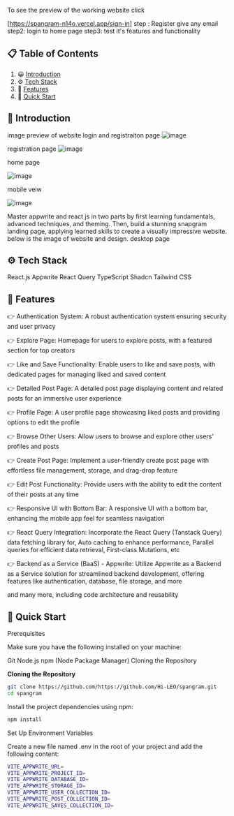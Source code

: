 To see the preview of the working website click 

[https://spangram-n14o.vercel.app/sign-in]
step : Register give any email
step2: login to home page
step3: test it's features and functionality
## 📋 <a name="table">Table of Contents</a>

1.  😀 [Introduction](#introduction)
2.  ⚙️ [Tech Stack](#tech-stack)
3.  🔋 [Features](#features)
4.  🤸 [Quick Start](#quick-start)

## <a name="introduction">🤖 Introduction</a>
image preview of website login and registraiton page
![image](https://github.com/Hi-LEO/spangram/assets/125797501/b6526871-5c9c-4949-8596-aae4674b308d)

registration page
![image](https://github.com/Hi-LEO/spangram/assets/125797501/6c6e2626-9d92-439e-874a-5fd1a7449ca9)

home page

![image](https://github.com/Hi-LEO/spangram/assets/125797501/8617f270-017b-4799-9eb4-8267a77090ec)

mobile veiw

![image](https://github.com/Hi-LEO/spangram/assets/125797501/d828efaf-2f58-400b-8bba-521b2debc891)



Master appwrite and react js in two parts by first learning fundamentals, advanced techniques, and theming. Then, build a stunning snapgram landing page, applying learned skills to create a visually impressive website. below is the image of website and design.
desktop page

## <a name="tech-stack">⚙️ Tech Stack</a>

React.js
Appwrite
React Query
TypeScript
Shadcn
Tailwind CSS

## <a name="features">🔋 Features</a>

👉 Authentication System: A robust authentication system ensuring security and user privacy

👉 Explore Page: Homepage for users to explore posts, with a featured section for top creators

👉 Like and Save Functionality: Enable users to like and save posts, with dedicated pages for managing liked and saved content

👉 Detailed Post Page: A detailed post page displaying content and related posts for an immersive user experience

👉 Profile Page: A user profile page showcasing liked posts and providing options to edit the profile

👉 Browse Other Users: Allow users to browse and explore other users' profiles and posts

👉 Create Post Page: Implement a user-friendly create post page with effortless file management, storage, and drag-drop feature

👉 Edit Post Functionality: Provide users with the ability to edit the content of their posts at any time

👉 Responsive UI with Bottom Bar: A responsive UI with a bottom bar, enhancing the mobile app feel for seamless navigation

👉 React Query Integration: Incorporate the React Query (Tanstack Query) data fetching library for, Auto caching to enhance performance, Parallel queries for efficient data retrieval, First-class Mutations, etc

👉 Backend as a Service (BaaS) - Appwrite: Utilize Appwrite as a Backend as a Service solution for streamlined backend development, offering features like authentication, database, file storage, and more

and many more, including code architecture and reusability

## <a name="quick-start">🤸 Quick Start</a>

Prerequisites

Make sure you have the following installed on your machine:

Git
Node.js
npm (Node Package Manager)
Cloning the Repository

**Cloning the Repository**

```bash
git clone https://github.com/https://github.com/Hi-LEO/spangram.git
cd spangram
```

Install the project dependencies using npm:

```bash
npm install
```

Set Up Environment Variables

Create a new file named .env in the root of your project and add the following content:

```bash
VITE_APPWRITE_URL=
VITE_APPWRITE_PROJECT_ID=
VITE_APPWRITE_DATABASE_ID=
VITE_APPWRITE_STORAGE_ID=
VITE_APPWRITE_USER_COLLECTION_ID=
VITE_APPWRITE_POST_COLLECTION_ID=
VITE_APPWRITE_SAVES_COLLECTION_ID=
```
